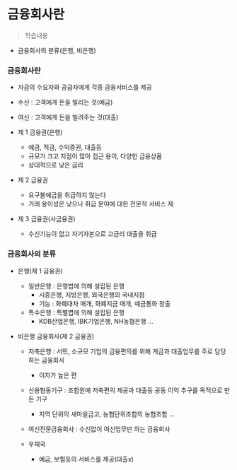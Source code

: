 # 금융회사란
> 학습내용
- 금융회사의 분류(은행, 비은행)

### 금융회사란
- 자금의 수요자와 공급자에게 각종 금융서비스를 제공

- 수신 : 고객에게 돈을 빌리는 것(예금)
- 여신 : 고객에게 돈을 빌려주는 것(대출)

- 제 1 금융권(은행)
	- 예금, 적금, 수익증권, 대출등
	- 규모가 크고 지점이 많아 접근 용이, 다양한 금융상품
	- 상대적으로 낮은 금리
- 제 2 금융권
	- 요구불예금을 취급하지 않는다
	- 거래 용이성은 낮으나 취급 분야에 대한 전문적 서비스 제

- 제 3 금융권(사금융권)
	- 수신기능이 없고 자기자본으로 고금리 대출을 취급


### 금융회사의 분류
- 은행(제 1 금융권)
	- 일반은행 : 은행법에 의해 설립된 은행
		- 시중은행, 지방은행, 외국은행의 국내지점
		- 기능 : 화폐대차 매개, 화폐지금 매개, 예금통화 창출
	- 특수은행 : 특별볍에 의해 설립된 은행
		- KDB산업은행, IBK기업은행, NH농협은행 ...

- 비은행 금융회사(제 2 금융권)
	- 저축은행 : 서민, 소규모 기업의 금융편의를 위해 계금과 대출업무를 주로 담당하는 금융회사
		- 이자가 높은 편
	
	- 신용협동기구 : 조합원에 저축편의 제공과 대출등 공동 이익 추구를 목적으로 만든 기구
		- 지역 단위의 새마을금고, 농협단위조합의 농협조합 ...
	
	- 여신전문금융회사 : 수신없이 여신업무만 하는 금융회사
	- 우체국
		- 예금, 보험등의 서비스를 제공(대출x)

